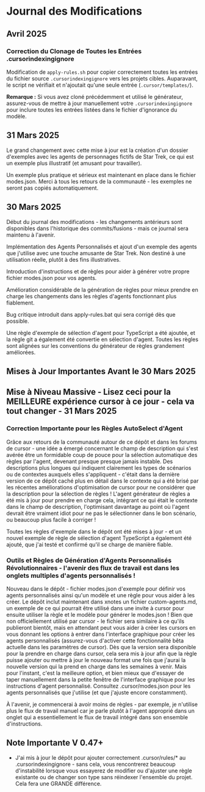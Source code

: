 # Journal des Modifications

## Avril 2025

### Correction du Clonage de Toutes les Entrées .cursorindexingignore

Modification de `apply-rules.sh` pour copier correctement toutes les entrées du fichier source `.cursorindexingignore` vers les projets cibles. Auparavant, le script ne vérifiait et n'ajoutait qu'une seule entrée (`.cursor/templates/`).

**Remarque :** Si vous avez cloné précédemment et utilisé le générateur, assurez-vous de mettre à jour manuellement votre `.cursorindexingignore` pour inclure toutes les entrées listées dans le fichier d'ignorance du modèle.

## 31 Mars 2025

Le grand changement avec cette mise à jour est la création d'un dossier d'exemples avec les agents de personnages fictifs de Star Trek, ce qui est un exemple plus illustratif (et amusant pour travailler).

Un exemple plus pratique et sérieux est maintenant en place dans le fichier modes.json. Merci à tous les retours de la communauté - les exemples ne seront pas copiés automatiquement.

## 30 Mars 2025

Début du journal des modifications - les changements antérieurs sont disponibles dans l'historique des commits/fusions - mais ce journal sera maintenu à l'avenir.

Implémentation des Agents Personnalisés et ajout d'un exemple des agents que j'utilise avec une touche amusante de Star Trek. Non destiné à une utilisation réelle, plutôt à des fins illustratives.

Introduction d'instructions et de règles pour aider à générer votre propre fichier modes.json pour vos agents.

Amélioration considérable de la génération de règles pour mieux prendre en charge les changements dans les règles d'agents fonctionnant plus fiablement.

Bug critique introduit dans apply-rules.bat qui sera corrigé dès que possible.

Une règle d'exemple de sélection d'agent pour TypeScript a été ajoutée, et la règle git a également été convertie en sélection d'agent. Toutes les règles sont alignées sur les conventions du générateur de règles grandement améliorées.

## Mises à Jour Importantes Avant le 30 Mars 2025

## Mise à Niveau Massive - Lisez ceci pour la MEILLEURE expérience cursor à ce jour - cela va tout changer - 31 Mars 2025

### Correction Importante pour les Règles AutoSelect d'Agent

Grâce aux retours de la communauté autour de ce dépôt et dans les forums de cursor - une idée a émergé concernant le champ de description qui s'est avérée être un formidable coup de pouce pour la sélection automatique des règles par l'agent, devenant presque presque jamais instable. Des descriptions plus longues qui indiquent clairement les types de scénarios ou de contextes auxquels elles s'appliquent - c'était dans la dernière version de ce dépôt caché plus en détail dans le contexte qui a été brisé par les récentes améliorations d'optimisation de cursor pour ne considérer que la description pour la sélection de règles ! L'agent générateur de règles a été mis à jour pour prendre en charge cela, intégrant ce qui était le contexte dans le champ de description, l'optimisant davantage au point où l'agent devrait être vraiment idiot pour ne pas le sélectionner dans le bon scénario, ou beaucoup plus facile à corriger !

Toutes les règles d'exemple dans le dépôt ont été mises à jour - et un nouvel exemple de règle de sélection d'agent TypeScript a également été ajouté, que j'ai testé et confirmé qu'il se charge de manière fiable.

### Outils et Règles de Génération d'Agents Personnalisés Révolutionnaires - l'avenir des flux de travail est dans les onglets multiples d'agents personnalisés !

Nouveau dans le dépôt - fichier modes.json d'exemple pour définir vos agents personnalisés ainsi qu'un modèle et une règle pour vous aider à les créer. Le dépôt inclut maintenant dans xnotes un fichier custom-agents.md, un exemple de ce qui pourrait être utilisé dans une invite à cursor pour ensuite utiliser la règle et le modèle pour générer le modes.json ! Bien que non officiellement utilisé par cursor - le fichier sera similaire à ce qu'ils publieront bientôt, mais en attendant peut vous aider à créer les cursors en vous donnant les options à entrer dans l'interface graphique pour créer les agents personnalisés (assurez-vous d'activer cette fonctionnalité bêta actuelle dans les paramètres de cursor). Dès que la version sera disponible pour la prendre en charge dans cursor, cela sera mis à jour afin que la règle puisse ajouter ou mettre à jour le nouveau format une fois que j'aurai la nouvelle version qui la prend en charge dans les semaines à venir. Mais pour l'instant, c'est la meilleure option, et bien mieux que d'essayer de taper manuellement dans la petite fenêtre de l'interface graphique pour les instructions d'agent personnalisé. Consultez .cursor/modes.json pour les agents personnalisés que j'utilise (et que j'ajuste encore constamment).

À l'avenir, je commencerai à avoir moins de règles - par exemple, je n'utilise plus le flux de travail manuel car je parle plutôt à l'agent approprié dans un onglet qui a essentiellement le flux de travail intégré dans son ensemble d'instructions.

## Note Importante V 0.47+

- J'ai mis à jour le dépôt pour ajouter correctement .cursor/rules/\* au .cursorindexingignore - sans cela, vous rencontrerez beaucoup d'instabilité lorsque vous essayerez de modifier ou d'ajuster une règle existante ou de changer son type sans réindexer l'ensemble du projet. Cela fera une GRANDE différence.
